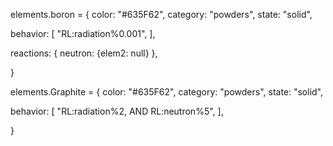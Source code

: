elements.boron = {
color: "#635F62",
category: "powders",
state: "solid",

behavior: [
"RL:radiation%0.001",
],


reactions: {
neutron: {elem2: null}
},

}

elements.Graphite = {
color: "#635F62",
category: "powders",
state: "solid",

behavior: [
"RL:radiation%2, AND RL:neutron%5",
],

}
